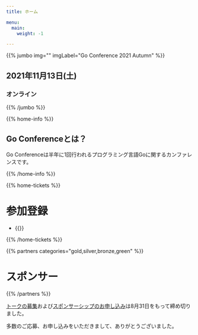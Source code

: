 ```yaml
---
title: ホーム

menu:
  main:
    weight: -1

---
```


{{% jumbo img="" imgLabel="Go Conference 2021 Autumn" %}}

## 2021年11月13日(土) 
### オンライン

<!--connpassへのリンクを貼る
<a class="btn primary" href="https://gocon.connpass.com/event/148602/" target="_blank"><svg class="icon icon-cfp"><use xlink:href="#ticket"></use></svg>カンファレンスチケット</a> <a class="btn primary" href="https://gocon.connpass.com/event/149447/" target="_blank"><svg class="icon icon-cfp"><use xlink:href="#ticket"></use></svg>懇親会チケット</a>
-->

{{% /jumbo %}}

{{% home-info %}}
## Go Conferenceとは？

Go Conferenceは半年に1回行われるプログラミング言語Goに関するカンファレンスです。

{{% /home-info %}}

<!-- ... -->
<!-- ... -->
<!-- ... -->

<!--
{{<cfp starts="2021-06-12"
       ends="2021-08-31"
       url="https://www.papercall.io/gocon-tokyo-2021-autumn">}}
-->

<!--
{{% home-speakers %}}
## スピーカー

{{< button-link label="See all speakers"
                url="./speakers"
                icon="right" >}}

{{% button-link label="Ask the speakers"
url="https://app.sli.do/event/xchxcoal/"
icon="right" %}}

{{% /home-speakers %}}
-->

{{% home-tickets %}}
# 参加登録

<ul>
<li>{{<ticket name="セッション"
           starts="2021-10-01"
           ends="2021-11-23"
           price="無料"
           url="https://gocon.connpass.com/event/213865/">}}</li>
</li>
</ul>

{{% /home-tickets %}}


{{% partners categories="gold,silver,bronze,green" %}}
# スポンサー

{{% /partners %}}

<div class="plain-notice">
  <p>
    <a href="https://www.papercall.io/gocon-tokyo-2021-autumn">トークの募集</a>および<a href="https://drive.google.com/file/d/1TVTPtHXOSvABu8OjtAZZVVGn1uhQN8oo/view">スポンサーシップのお申し込み</a>は8月31日をもって締め切りました。
  </p>

  <p>多数のご応募、お申し込みをいただきまして、ありがとうございました。</p>
</div>

<!--
<div style="text-align: center; margin-bottom: 20px;">

## スポンサー希望の企業様へ
スポンサーシッププランをご参照ください

{{% button-link label="See Sponsership plans"
                url="https://drive.google.com/file/d/1TVTPtHXOSvABu8OjtAZZVVGn1uhQN8oo/view"
                icon="link" %}}

</div>
-->

<!-- ... -->

<!-- ... -->
